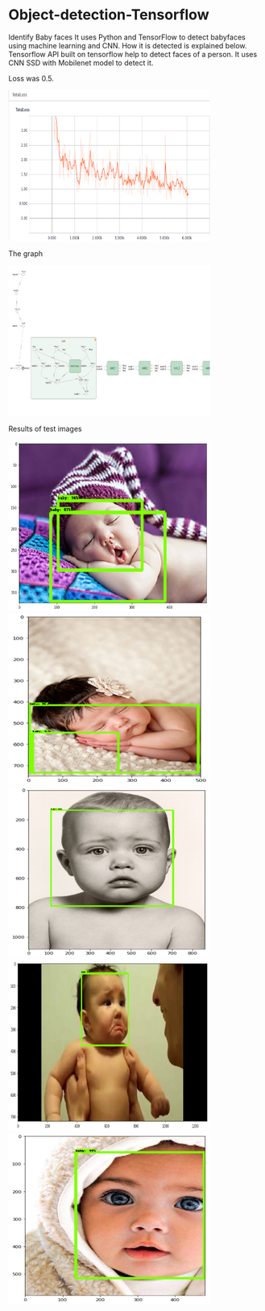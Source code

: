 # Object-detection-Tensorflow
<p>Identify Baby faces 
It uses Python and TensorFlow to detect babyfaces using machine learning and CNN.
How it is detected is explained below. Tensorflow API built on tensorflow help to detect faces of a person. It uses CNN SSD with Mobilenet model to detect it. </p>
<p>Loss was 0.5. </p>

<img src="https://github.com/abhikghosh12/Object-detection-Tensorflow/blob/master/loss%20function.png" width="400"
     height="300" class="center">
<p>The graph </p>
<img src="https://github.com/abhikghosh12/Object-detection-Tensorflow/blob/master/Screenshot-2018-2-9%20TensorBoard.png" width="400"
     height="300" class="center">

<p>Results of test images</p>
<img src="https://github.com/abhikghosh12/Object-detection-Tensorflow/blob/master/index.png" width="400"
     height="341" class="center">
     <img src="https://github.com/abhikghosh12/Object-detection-Tensorflow/blob/master/index2.png" width="400"
     height="341" class="center">
     <img src="https://github.com/abhikghosh12/Object-detection-Tensorflow/blob/master/index3.png" width="400"
     height="341" class="center">
     <img src="https://github.com/abhikghosh12/Object-detection-Tensorflow/blob/master/index4.png" width="400"
     height="341" class="center">
     <img src="https://github.com/abhikghosh12/Object-detection-Tensorflow/blob/master/index5.png" width="400"
     height="341" class="center">
